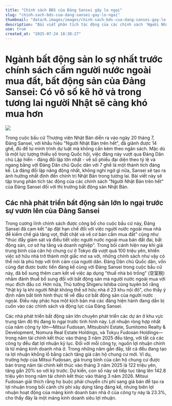 ```yaml
---
title: "Chính sách BĐS của Đảng Sansei gây lo ngại"
slug: "chinh-sach-bds-cua-dang-sansei-gay-lo-ngai"
thumbnail: "data/6.images/images/chinh-sach-bds-cua-dang-sansei-gay-lo-ngai.webp"
description: "Bài viết phân tích tác động của các chính sách 'Người Nhật Bản trên hết' của Đảng Sansei, đặc biệt là việc hạn chế người nước ngoài mua đất và bất động sản, đối với thị trường bất động sản Nhật Bản, gây lo ngại cho các nhà phát triển lớn."
use: true
created_at: "2025-07-24 18:38:27"
---
```


# Ngành bất động sản lo sợ nhất trước chính sách cấm người nước ngoài mua đất, bất động sản của Đảng Sansei: Có vô số kẽ hở và trong tương lai người Nhật sẽ càng khó mua hơn

![](/images/20250724-00254605-shueisha-000-2-view.webp)

Trong cuộc bầu cử Thượng viện Nhật Bản diễn ra vào ngày 20 tháng 7, Đảng Sansei, với khẩu hiệu "Người Nhật Bản trên hết", đã giành được 14 ghế, đủ để tự mình trình dự luật mà không cần kèm theo ngân sách. Mặc dù là một lực lượng thiểu số trong Quốc hội, việc đảng này vượt qua Đảng Dân chủ Lập hiến - đảng đối lập lớn nhất - về số phiếu đại diện theo tỷ lệ và ngang bằng với Đảng Dân chủ Quốc dân với 7 ghế là một thành tích đáng kể. Là đảng đối lập năng động nhất, không nghi ngờ gì nữa, Sansei sẽ tạo ra ảnh hưởng nhất định đến chính trị Nhật Bản trong tương lai. Bài viết này sẽ tập trung phân tích tác động của các chính sách "Người Nhật Bản trên hết" của Đảng Sansei đối với thị trường bất động sản Nhật Bản.

## Các nhà phát triển bất động sản lớn lo ngại trước sự vươn lên của Đảng Sansei

Trong cương lĩnh chính sách được công bố cho cuộc bầu cử này, Đảng Sansei đã cam kết "áp đặt hạn chế đối với việc người nước ngoài mua nhà để kiềm chế giá tăng vọt, thắt chặt và về cơ bản cấm mua đất" cũng như "thúc đẩy giám sát và điều tiết việc người nước ngoài mua bán đất đai, bất động sản, cơ sở hạ tầng và doanh nghiệp". Trong bối cảnh hiện nay khi giá trung bình của căn hộ chung cư ở Tokyo đã vượt quá 100 triệu yên, khiến việc sở hữu nhà trở thành một giấc mơ xa vời, những chính sách như vậy có thể nói là phù hợp với tình cảm của người dân. Đảng Dân chủ Quốc dân, vốn cũng đạt được bước tiến đáng kể cùng với Đảng Sansei trong cuộc bầu cử này, đã bổ sung thêm cam kết về việc áp dụng "thuế nhà bỏ trống" (空室税) nhằm đánh thuế bổ sung đối với bất động sản mà người nước ngoài mua với mục đích đầu cơ. Hơn nữa, Thủ tướng Shigeru Ishiba cũng tuyên bố rằng "thật kỳ lạ khi người Nhật không thể sở hữu nhà ở 23 khu nội đô", cho thấy ý định nắm bắt tình hình thực tế về đầu cơ bất động sản của người nước ngoài. Điều này phác họa một kịch bản mà các đảng hiện hành đang dần bị cuốn vào các chính sách và động lực của Đảng Sansei.

Các nhà phát triển bất động sản lớn chuyên phát triển các dự án ở khu vực trung tâm đô thị đang lo ngại trước tình hình này. Lợi nhuận ròng hợp nhất của năm công ty lớn—Mitsui Fudosan, Mitsubishi Estate, Sumitomo Realty & Development, Nomura Real Estate Holdings, và Tokyu Fudosan Holdings—trong năm tài chính kết thúc vào tháng 3 năm 2025 đều tăng, với tất cả các công ty đều đạt lợi nhuận kỷ lục. Đối với mỗi công ty, nguồn lợi nhuận chính là từ mảng kinh doanh nhà ở. Trong những năm gần đây, tất cả đều đang tạo ra lợi nhuận khổng lồ bằng cách tăng giá căn hộ chung cư mới. Ví dụ, trường hợp của Mitsui Fudosan, giá trung bình của căn hộ chung cư được bán trong năm tài chính kết thúc vào tháng 3 năm 2025 là 122 triệu yên, tăng gần 20% so với kỳ trước. Dự kiến, con số này sẽ tiếp tục tăng lên 142.8 triệu yên trong năm tài chính kết thúc vào tháng 3 năm 2026. Mitsui Fudosan giải thích rằng họ buộc phải chuyển chi phí sang giá bán để tạo ra lợi nhuận trong bối cảnh chi phí xây dựng tăng đáng kể, nhưng biên lợi nhuận hoạt động của mảng kinh doanh bán nhà ở của công ty này là 23.3%, cho thấy đây là một mảng kinh doanh siêu lợi nhuận.